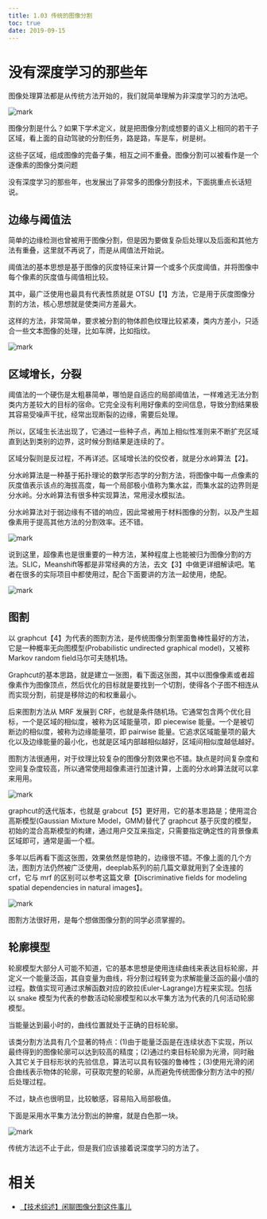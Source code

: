 ```yaml
---
title: 1.03 传统的图像分割
toc: true
date: 2019-09-15
---
```

# 没有深度学习的那些年


图像处理算法都是从传统方法开始的，我们就简单理解为非深度学习的方法吧。



![mark](http://images.iterate.site/blog/image/20190906/yIg2SKuDhAsG.png?imageslim)


图像分割是什么？如果下学术定义，就是把图像分割成想要的语义上相同的若干子区域，看上面的自动驾驶的分割任务，路是路，车是车，树是树。

这些子区域，组成图像的完备子集，相互之间不重叠。图像分割可以被看作是一个逐像素的图像分类问题

没有深度学习的那些年，也发展出了非常多的图像分割技术，下面挑重点长话短说。


## 边缘与阈值法

简单的边缘检测也曾被用于图像分割，但是因为要做复杂后处理以及后面和其他方法有重叠，这里就不再说了，而是从阈值法开始说。

阈值法的基本思想是基于图像的灰度特征来计算一个或多个灰度阈值，并将图像中每个像素的灰度值与阈值相比较。

其中，最广泛使用也最具有代表性质就是 OTSU【1】方法，它是用于灰度图像分割的方法，核心思想就是使类间方差最大。

这样的方法，非常简单，要求被分割的物体颜色纹理比较紧凑，类内方差小，只适合一些文本图像的处理，比如车牌，比如指纹。

![mark](http://images.iterate.site/blog/image/20190906/xCPXOqoYP5vU.png?imageslim)




## 区域增长，分裂

阈值法的一个硬伤是太粗暴简单，哪怕是自适应的局部阈值法，一样难逃无法分割类内方差较大的目标的宿命。它完全没有利用好像素的空间信息，导致分割结果极其容易受噪声干扰，经常出现断裂的边缘，需要后处理。

所以，区域生长法出现了，它通过一些种子点，再加上相似性准则来不断扩充区域直到达到类别的边界，这时候分割结果是连续的了。

区域分裂则是反过程，不再详述。区域增长法的佼佼者，就是分水岭算法【2】。

分水岭算法是一种基于拓扑理论的数学形态学的分割方法，将图像中每一点像素的灰度值表示该点的海拔高度，每一个局部极小值称为集水盆，而集水盆的边界则是分水岭。分水岭算法有很多种实现算法，常用浸水模拟法。

分水岭算法对于弱边缘有不错的响应，因此常被用于材料图像的分割，以及产生超像素用于提高其他方法的分割效率。还不错。

![mark](http://images.iterate.site/blog/image/20190906/J8MsBnRl4gAj.png?imageslim)


说到这里，超像素也是很重要的一种方法，某种程度上也能被归为图像分割的方法。SLIC，Meanshift等都是非常经典的方法，去文【3】中做更详细解读吧。笔者在很多的实际项目中都使用过，配合下面要讲的方法一起使用，绝配。

![mark](http://images.iterate.site/blog/image/20190906/kQ8C7vtfAvOO.png?imageslim)


## 图割

以 graphcut【4】为代表的图割方法，是传统图像分割里面鲁棒性最好的方法，它是一种概率无向图模型(Probabilistic undirected graphical model)，又被称 Markov random field马尔可夫随机场。

Graphcut的基本思路，就是建立一张图，看下面这张图，其中以图像像素或者超像素作为图像顶点，然后优化的目标就是要找到一个切割，使得各个子图不相连从而实现分割，前提是移除边的和权重最小。

后来图割方法从 MRF 发展到 CRF，也就是条件随机场。它通常包含两个优化目标，一个是区域的相似度，被称为区域能量项，即 piecewise 能量。一个是被切断边的相似度，被称为边缘能量项，即 pairwise 能量。它追求区域能量项的最大化以及边缘能量的最小化，也就是区域内部越相似越好，区域间相似度越低越好。

图割方法很通用，对于纹理比较复杂的图像分割效果也不错。缺点是时间复杂度和空间复杂度较高，所以通常使用超像素进行加速计算，上面的分水岭算法就可以拿来用用。



![mark](http://images.iterate.site/blog/image/20190906/wJtsqAvHqmFe.png?imageslim)


graphcut的迭代版本，也就是 grabcut【5】更好用，它的基本思路是；使用混合高斯模型(Gaussian Mixture Model，GMM)替代了 graphcut 基于灰度的模型，初始的混合高斯模型的构建，通过用户交互来指定，只需要指定确定性的背景像素区域即可，通常是画一个框。

多年以后再看下面这张图，效果依然是惊艳的，边缘很不错。不像上面的几个方法，图割方法仍然被广泛使用，deeplab系列的前几篇文章就用到了全连接的 crf，它与 mrf 的区别可以参考这篇文章【Discriminative fields for modeling spatial dependencies in natural images】。

![mark](http://images.iterate.site/blog/image/20190906/Mxr62IwFiFvx.png?imageslim)


图割方法很好用，是每个想做图像分割的同学必须掌握的。



## 轮廓模型

轮廓模型大部分人可能不知道，它的基本思想是使用连续曲线来表达目标轮廓，并定义一个能量泛函，其自变量为曲线，将分割过程转变为求解能量泛函的最小值的过程。数值实现可通过求解函数对应的欧拉(Euler-Lagrange)方程来实现。包括以 snake 模型为代表的参数活动轮廓模型和以水平集方法为代表的几何活动轮廓模型。


当能量达到最小时的，曲线位置就处于正确的目标轮廓。

该类分割方法具有几个显著的特点：(1)由于能量泛函是在连续状态下实现，所以最终得到的图像轮廓可以达到较高的精度；(2)通过约束目标轮廓为光滑，同时融入其它关于目标形状的先验信息，算法可以具有较强的鲁棒性；(3)使用光滑的闭合曲线表示物体的轮廓，可获取完整的轮廓，从而避免传统图像分割方法中的预/后处理过程。

不过，缺点也很明显，比较敏感，容易陷入局部极值。

下面是采用水平集方法分割出的肿瘤，就是白色那一块。


![mark](http://images.iterate.site/blog/image/20190906/9lEeMUougXfm.png?imageslim)


传统方法远不止于此，但是我们应该接着说深度学习的方法了。


# 相关

- [【技术综述】闲聊图像分割这件事儿](https://tianchi.aliyun.com/forum/postDetail?postId=63791)
